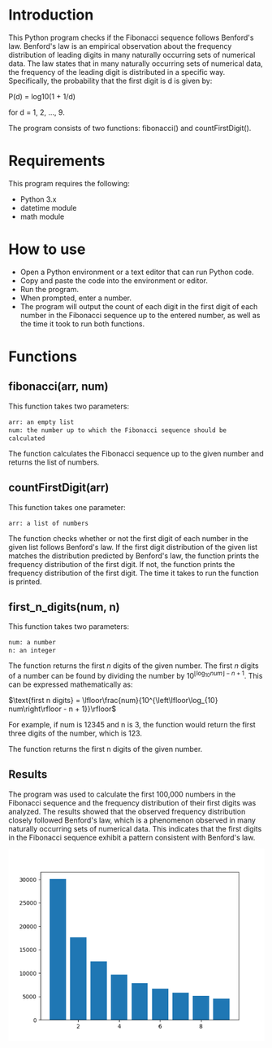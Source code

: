 # Introduction

This Python program checks if the Fibonacci sequence follows Benford's law. Benford's law is an empirical observation about the frequency distribution of leading digits in many naturally occurring sets of numerical data. The law states that in many naturally occurring sets of numerical data, the frequency of the leading digit is distributed in a specific way. Specifically, the probability that the first digit is d is given by:

P(d) = log10(1 + 1/d)

for d = 1, 2, ..., 9.

The program consists of two functions: fibonacci() and countFirstDigit().
# Requirements

This program requires the following:

   - Python 3.x
   - datetime module
   - math module

# How to use

   - Open a Python environment or a text editor that can run Python code.
   - Copy and paste the code into the environment or editor.
   - Run the program.
   - When prompted, enter a number.
   - The program will output the count of each digit in the first digit of each number in the Fibonacci sequence up to the entered number, as well as the time it took to run both functions.

# Functions
## fibonacci(arr, num)

This function takes two parameters:

    arr: an empty list
    num: the number up to which the Fibonacci sequence should be calculated

The function calculates the Fibonacci sequence up to the given number and returns the list of numbers.
## countFirstDigit(arr)

This function takes one parameter:

    arr: a list of numbers

The function checks whether or not the first digit of each number in the given list follows Benford's law. If the first digit distribution of the given list matches the distribution predicted by Benford's law, the function prints the frequency distribution of the first digit. If not, the function prints the frequency distribution of the first digit. The time it takes to run the function is printed.
## first_n_digits(num, n)

This function takes two parameters:

    num: a number
    n: an integer

The function returns the first $n$ digits of the given number. The first $n$ digits of a number can be found by dividing the number by $10^{\left\lfloor\log_{10} num\right\rfloor - n + 1}$. This can be expressed mathematically as:

$\text{first n digits} = \lfloor\frac{num}{10^{\left\lfloor\log_{10} num\right\rfloor - n + 1}}\rfloor$

For example, if num is 12345 and n is 3, the function would return the first three digits of the number, which is 123.

The function returns the first n digits of the given number.

## Results

The program was used to calculate the first 100,000 numbers in the Fibonacci sequence and the frequency distribution of their first digits was analyzed. The results showed that the observed frequency distribution closely followed Benford's law, which is a phenomenon observed in many naturally occurring sets of numerical data. This indicates that the first digits in the Fibonacci sequence exhibit a pattern consistent with Benford's law.

![Figure 1.](Figure_1.png)
